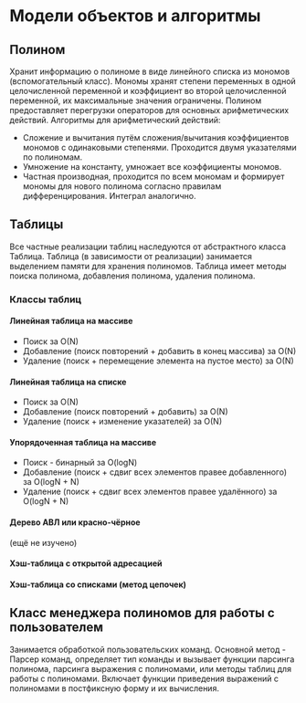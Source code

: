 # Модели объектов и алгоритмы
## Полином
Хранит информацию о полиноме в виде линейного списка из мономов (вспомогательный класс).
Мономы хранят степени переменных в одной целочисленной переменной и коэффициент во второй целочисленной переменной, их максимальные значения ограничены.
Полином предоставляет перегрузки операторов для основных арифметических действий.
Алгоритмы для арифметический действий:
- Сложение и вычитания путём сложения/вычитания коэффициентов мономов с одинаковыми степенями. Проходится двумя указателями по полиномам.
- Умножение на константу, умножает все коэффициенты мономов.
- Частная производная, проходится по всем мономам и формирует мономы для нового полинома согласно правилам дифференцирования. Интеграл аналогично.

## Таблицы
Все частные реализации таблиц наследуются от абстрактного класса Таблица.
Таблица (в зависимости от реализации) занимается выделением памяти для хранения полиномов.
Таблица имеет методы поиска полинома, добавления полинома, удаления полинома.
### Классы таблиц
#### Линейная таблица на массиве
- Поиск за O(N)
- Добавление (поиск повторений + добавить в конец массива) за O(N)
- Удаление (поиск + перемещение элемента на пустое место) за O(N)
#### Линейная таблица на списке
- Поиск за O(N)
- Добавление (поиск повторений + добавить) за O(N)
- Удаление (поиск + изменение указателей) за O(N)
#### Упорядоченная таблица на массиве
- Поиск - бинарный за O(logN)
- Добавление (поиск + сдвиг всех элементов правее добавленного) за O(logN + N)
- Удаление (поиск + сдвиг всех элементов правее удалённого) за O(logN + N)
#### Дерево АВЛ или красно-чёрное
(ещё не изучено)
#### Хэш-таблица с открытой адресацией
#### Хэш-таблица со списками (метод цепочек)

## Класс менеджера полиномов для работы с пользователем
Занимается обработкой пользовательских команд.
Основной метод - Парсер команд, определяет тип команды и вызывает функции парсинга полинома, парсинга выражения с полиномами, или методы таблиц для работы с полиномами.
Включает функции приведения выражений с полиномами в постфиксную форму и их вычисления.
